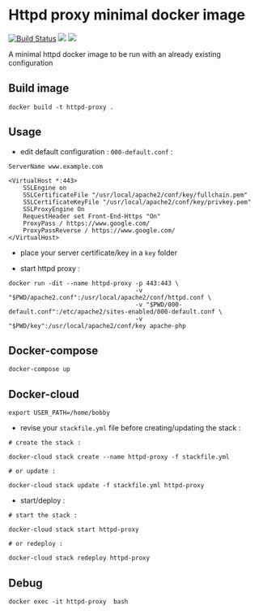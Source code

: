 # Httpd proxy minimal docker image

[![Build Status](https://travis-ci.org/akinaru/httpd-proxy.svg?branch=master)](https://travis-ci.org/akinaru/httpd-proxy)
[![](https://images.microbadger.com/badges/image/akinaru/httpd-proxy.svg)](https://microbadger.com/images/akinaru/httpd-proxy)
[![](https://images.microbadger.com/badges/version/akinaru/httpd-proxy.svg)](https://microbadger.com/images/akinaru/httpd-proxy)

A minimal httpd docker image to be run with an already existing configuration

## Build image

```
docker build -t httpd-proxy .
```

## Usage

* edit default configuration : `000-default.conf` :

```
ServerName www.example.com

<VirtualHost *:443>
    SSLEngine on
    SSLCertificateFile "/usr/local/apache2/conf/key/fullchain.pem"
    SSLCertificateKeyFile "/usr/local/apache2/conf/key/privkey.pem"
    SSLProxyEngine On
    RequestHeader set Front-End-Https "On"
    ProxyPass / https://www.google.com/
    ProxyPassReverse / https://www.google.com/
</VirtualHost>
```

* place your server certificate/key in a `key` folder

* start httpd proxy  :

```
docker run -dit --name httpd-proxy -p 443:443 \
                                   -v "$PWD/apache2.conf":/usr/local/apache2/conf/httpd.conf \
                                   -v "$PWD/000-default.conf":/etc/apache2/sites-enabled/000-default.conf \
                                   -v "$PWD/key":/usr/local/apache2/conf/key apache-php
```

## Docker-compose

```
docker-compose up
```

## Docker-cloud

```
export USER_PATH=/home/bobby
```

* revise your `stackfile.yml` file before creating/updating the stack :

```
# create the stack :

docker-cloud stack create --name httpd-proxy -f stackfile.yml

# or update :

docker-cloud stack update -f stackfile.yml httpd-proxy
```

* start/deploy :

```
# start the stack :

docker-cloud stack start httpd-proxy

# or redeploy :

docker-cloud stack redeploy httpd-proxy
```

## Debug 

```
docker exec -it httpd-proxy  bash
```